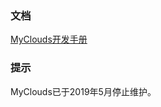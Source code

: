 ﻿### 文档
[MyClouds开发手册](https://gitee.com/osworks/MyClouds/tree/master/myclouds-docs)

### 提示
MyClouds已于2019年5月停止维护。